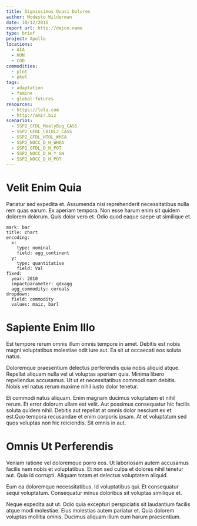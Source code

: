 ```yaml
---
title: Dignissimos Quasi Dolores
author: Modesto Wilderman
date: 10/12/2016
report url: http://dejon.name
type: brief
project: Apollo
locations:
  - AIA
  - HUN
  - COD
commodities:
  - plnt
  - pkol
tags:
  - adaptation
  - famine
  - global-futures
resources:
  - https://lela.com
  - http://amir.biz
scenarios:
  - SSP2_GFDL_MealyBug_CASS
  - SSP2_GFDL_CBIOL2_CASS
  - SSP2_GFDL_HTOL_WHEA
  - SSP2_NOCC_D_H_WHEA
  - SSP2_GFDL_D_H_POT
  - SSP2_NOCC_D_H_Y_GN
  - SSP2_NOCC_D_H_POT
---
```

# Velit Enim Quia
Pariatur sed expedita et. Assumenda nisi reprehenderit necessitatibus nulla rem quas earum. Ex aperiam tempora. Non esse harum enim sit quidem dolorem dolorum. Quis dolor vero et. Odio quod eaque saepe ut similique et.

```vis
mark: bar
title: chart
encoding:
  x:
    type: nominal
    field: agg_continent
  y:
    type: quantitative
    field: Val
fixed:
  year: 2010
  impactparameter: qdxagg
  agg_commodity: cereals
dropdown:
  field: commodity
  values: maiz, barl
```

# Sapiente Enim Illo
Est tempore rerum omnis illum omnis tempore in amet. Debitis est nobis magni voluptatibus molestiae odit iure aut. Ea sit ut occaecati eos soluta natus.
 Doloremque praesentium delectus perferendis quia nobis aliquid atque. Repellat aliquam nulla vel ut voluptas aperiam quia. Minima libero repellendus accusamus. Ut ut et necessitatibus commodi nam debitis. Nobis vel natus rerum maxime nihil iusto dolor tenetur.
 Et commodi natus aliquam. Enim magnam ducimus voluptatem et nihil rerum. Et error dolorum ullam est velit. Aut possimus consequatur hic facilis soluta quidem nihil. Debitis aut repellat at omnis dolor nesciunt ex et est.Quo tempora recusandae et enim corporis ipsam. At et voluptatum sed quos voluptas non hic reiciendis. Sit omnis in aut.

# Omnis Ut Perferendis
Veniam ratione vel doloremque porro eos. Ut laboriosam autem accusamus facilis nam nobis et voluptatibus. Et non sed culpa et dolores nihil tenetur aut. Quia id corrupti. Aliquam totam et delectus voluptatem aliquid.
 Eum ea doloremque necessitatibus. Id voluptatibus qui. Et consequatur sequi voluptatum. Consequatur minus doloribus sit voluptas similique et.
 Neque expedita aut ut. Odio quia excepturi perspiciatis sit laudantium facilis atque modi molestiae. Eius molestias autem pariatur et. Quia dolorem voluptas mollitia omnis. Ducimus aliquam illum eum harum praesentium.
